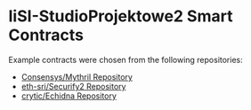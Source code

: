 # IiSI-StudioProjektowe2 Smart Contracts

Example contracts were chosen from the following repositories:
- [Consensys/Mythril Repository](https://github.com/Consensys/mythril/tree/develop/solidity_examples)
- [eth-sri/Securify2 Repository](https://github.com/eth-sri/securify2/tree/master/tests)
- [crytic/Echidna Repository](https://github.com/crytic/echidna/blob/master/tests/solidity/basic/flags.sol)

